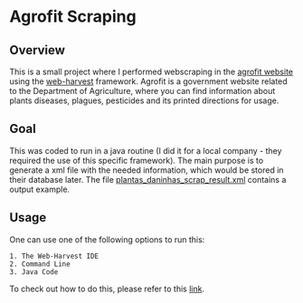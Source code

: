 # Agrofit Scraping

## Overview

This is a small project where I performed webscraping in the [agrofit website](https://agrofit.agricultura.gov.br/agrofit_cons/principal_agrofit_cons) using the [web-harvest](http://web-harvest.sourceforge.net/) framework. Agrofit is a government website related to the Department of Agriculture, where you can find information about plants diseases, plagues, pesticides and its printed directions for usage.

## Goal

This was coded to run in a java routine (I did it for a local company - they required the use of this specific framework). The main purpose is to generate a xml file with the needed information, which would be stored in their database later. The file [plantas_daninhas_scrap_result.xml](scrap_plantas_daninhas.xml) contains a output example.

## Usage

One can use one of the following options to run this:

    1. The Web-Harvest IDE
    2. Command Line
    3. Java Code

To check out how to do this, please refer to this [link](http://web-harvest.sourceforge.net/usage.php).
